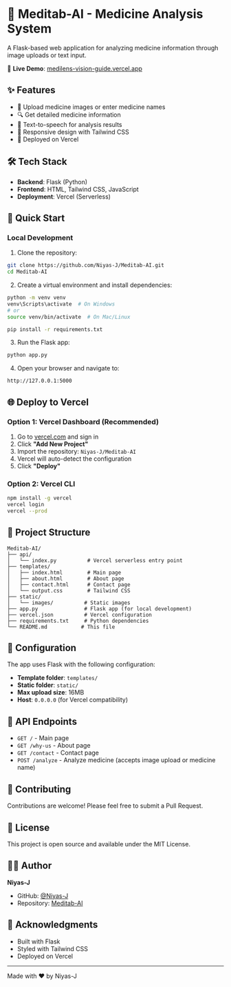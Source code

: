 # 💊 Meditab-AI - Medicine Analysis System

A Flask-based web application for analyzing medicine information through image uploads or text input.

🔗 **Live Demo**: [medilens-vision-guide.vercel.app](https://medilens-vision-guide.vercel.app/)

## ✨ Features

- 📸 Upload medicine images or enter medicine names
- 🔍 Get detailed medicine information
- 🎤 Text-to-speech for analysis results
- 📱 Responsive design with Tailwind CSS
- 🚀 Deployed on Vercel

## 🛠️ Tech Stack

- **Backend**: Flask (Python)
- **Frontend**: HTML, Tailwind CSS, JavaScript
- **Deployment**: Vercel (Serverless)

## 🚀 Quick Start

### Local Development

1. Clone the repository:
```bash
git clone https://github.com/Niyas-J/Meditab-AI.git
cd Meditab-AI
```

2. Create a virtual environment and install dependencies:
```bash
python -m venv venv
venv\Scripts\activate  # On Windows
# or
source venv/bin/activate  # On Mac/Linux

pip install -r requirements.txt
```

3. Run the Flask app:
```bash
python app.py
```

4. Open your browser and navigate to:
```
http://127.0.0.1:5000
```

## 🌐 Deploy to Vercel

### Option 1: Vercel Dashboard (Recommended)

1. Go to [vercel.com](https://vercel.com) and sign in
2. Click **"Add New Project"**
3. Import the repository: `Niyas-J/Meditab-AI`
4. Vercel will auto-detect the configuration
5. Click **"Deploy"**

### Option 2: Vercel CLI

```bash
npm install -g vercel
vercel login
vercel --prod
```

## 📁 Project Structure

```
Meditab-AI/
├── api/
│   └── index.py          # Vercel serverless entry point
├── templates/
│   ├── index.html        # Main page
│   ├── about.html        # About page
│   ├── contact.html      # Contact page
│   └── output.css        # Tailwind CSS
├── static/
│   └── images/          # Static images
├── app.py               # Flask app (for local development)
├── vercel.json          # Vercel configuration
├── requirements.txt     # Python dependencies
└── README.md           # This file
```

## 🔧 Configuration

The app uses Flask with the following configuration:

- **Template folder**: `templates/`
- **Static folder**: `static/`
- **Max upload size**: 16MB
- **Host**: `0.0.0.0` (for Vercel compatibility)

## 📝 API Endpoints

- `GET /` - Main page
- `GET /why-us` - About page
- `GET /contact` - Contact page
- `POST /analyze` - Analyze medicine (accepts image upload or medicine name)

## 🤝 Contributing

Contributions are welcome! Please feel free to submit a Pull Request.

## 📄 License

This project is open source and available under the MIT License.

## 👨‍💻 Author

**Niyas-J**

- GitHub: [@Niyas-J](https://github.com/Niyas-J)
- Repository: [Meditab-AI](https://github.com/Niyas-J/Meditab-AI)

## 🙏 Acknowledgments

- Built with Flask
- Styled with Tailwind CSS
- Deployed on Vercel

---

Made with ❤️ by Niyas-J
